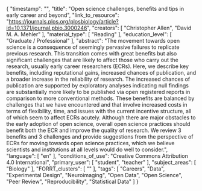 {
    "timestamp": "",
    "title": "Open science challenges, benefits and tips in early career and beyond",
    "link_to_resource": "https://journals.plos.org/plosbiology/article?id=10.1371/journal.pbio.3000246",
    "creators": [
        "Christopher Allen",
        "David M. A. Mehler"
    ],
    "material_type": [
        "Reading"
    ],
    "education_level": [
        "Graduate / Professional"
    ],
    "abstract": "The movement towards open science is a consequence of seemingly pervasive failures to replicate previous research. This transition comes with great benefits but also significant challenges that are likely to affect those who carry out the research, usually early career researchers (ECRs). Here, we describe key benefits, including reputational gains, increased chances of publication, and a broader increase in the reliability of research. The increased chances of publication are supported by exploratory analyses indicating null findings are substantially more likely to be published via open registered reports in comparison to more conventional methods. These benefits are balanced by challenges that we have encountered and that involve increased costs in terms of flexibility, time, and issues with the current incentive structure, all of which seem to affect ECRs acutely. Although there are major obstacles to the early adoption of open science, overall open science practices should benefit both the ECR and improve the quality of research. We review 3 benefits and 3 challenges and provide suggestions from the perspective of ECRs for moving towards open science practices, which we believe scientists and institutions at all levels would do well to consider.",
    "language": [
        "en"
    ],
    "conditions_of_use": "Creative Commons Attribution 4.0 International",
    "primary_user": [
        "student",
        "teacher"
    ],
    "subject_areas": [
        "Biology"
    ],
    "FORRT_clusters": [
        ""
    ],
    "tags": [
        "Careers",
        "Data",
        "Experimental Design",
        "Neuroimaging",
        "Open Data",
        "Open Science",
        "Peer Review",
        "Reproducibility",
        "Statistical Data"
    ]
}